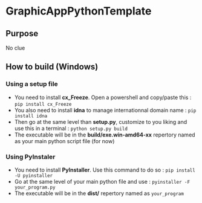 # GraphicAppPythonTemplate


## Purpose
No clue

## How to build (Windows)
### Using a setup file
- You need to install **cx_Freeze**. Open a powershell and copy/paste this : ```pip install cx_Freeze```
- You also need to install **idna** to manage internationnal domain name : ```pip install idna```
- Then go at the same level than **setup.py**, customize to you liking and use this in a terminal : ```python setup.py build```
- The executable will be in the **build/exe.win-amd64-xx** repertory named as your main python script file (for now)

### Using PyInstaler
- You need to install **PyInstaller**. Use this command to do so : ```pip install -U pyinstaller```
- Go at the same level of your main python file and use : ```pyinstaller -F your_program.py```
- The executable will be in the **dist/** repertory named as ```your_program```